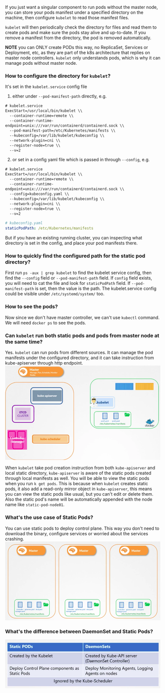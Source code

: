 If you just want a singular component to run pods without the master node, you can store your pods manifest under a specified directory on the machine, then configure `kubelet` to read those manifest files.

`kubelet` will then periodically check the directory for files and read them to create pods and make sure the pods stay alive and up-to-date. If you remove a manifest from the directory, the pod is removed automatically.

**NOTE** you can ONLY create PODs this way, no ReplicaSet, Services or Deployment, etc, as they are part of the k8s architecture that replies on master node controllers. `kubelet` only understands pods, which is why it can manage pods without master node.


### How to configure the directory for `kubelet`?

It's set in the `kubelet.service` config file
  1. either under `--pod-manifest-path` directly, e.g.
  ```
  # kubelet.service
  ExecStart=/usr/local/bin/kubelet \\
    --container-runtime=remote \\
    --container-runtime-endpoint=unix:///var/run/containerd/containerd.sock \\
    --pod-manifest-path=/etc/Kubernetes/manifests \\
    --kubeconfig=/var/lib/kubelet/kubeconfig \\
    --network-plugin=cni \\
    --register-node=true \\
    --v=2
  ```
  2. or set in a config yaml file which is passed in through `--config`, e.g.
  ```
  # kubelet.service
  ExecStart=/usr/local/bin/kubelet \\
    --container-runtime=remote \\
    --container-runtime-endpoint=unix:///var/run/containerd/containerd.sock \\
    --config=kubeconfig.yaml \\
    --kubeconfig=/var/lib/kubelet/kubeconfig \\
    --network-plugin=cni \\
    --register-node=true \\
    --v=2
  ```
  ```yaml
  # kubeconfig.yaml
  staticPodPath: /etc/Kubernetes/manifests
  ```

But if you have an existing running cluster, you can inspecting what directory is set in the config, and place your pod manifests there.

### How to quickly find the configured path for the static pod directory?
First run `ps -aux | grep kubelet` to find the kubelet service config, then find the `--config` field or `--pod-manifest-path` field. If `config` field exists, you will need to cat the file and look for `staticPodPath` field. If `--pod-manifest-path` is set, then the value is the path. The kubelet.service config could be visible under `/etc/systemd/system/` too.

### How to see the pods?
Now since we don't have master controller, we can't use `kubectl` command. We will need `docker ps` to see the pods.

### Can `kubelet` run both static pods and pods from master node at the same time?
Yes. `kubelet` can run pods from different sources. It can manage the pod manifests under the configured directory, and it can take instruction from kube-apiserver through http endpoint.
![](../graph/kubelet-various-sources.png)

When `kubelet` take pod creation instruction from both `kube-apiserver` and local static directory, `kube-apiserver` is aware of the static pods created through local manifests as well. You will be able to view the static pods when you run `k get pods`. This is because when `kubelet` creates static pods, it also add a read-only mirror object in `kube-apiserver`, this means you can view the static pods like usual, but you can't edit or delete them. Also the static pod's name will be automatically appended with the node name like `static-pod-node01`.

### What's the use case of Static Pods?
You can use static pods to deploy control plane. This way you don't need to download the binary, configure services or worried about the services crashing.  
![](../graph/static-pods-usecase.png)

### What's the difference between DaemonSet and Static Pods?
![](../graph/static-pod-vs-daemonset.png)
